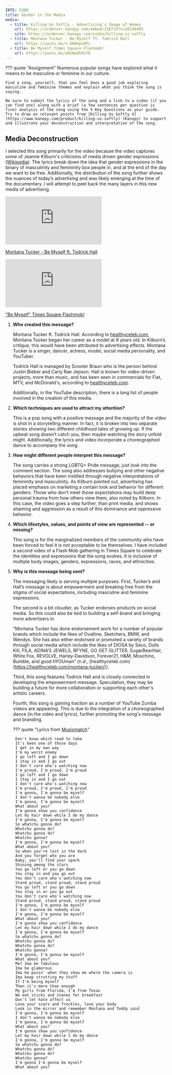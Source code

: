 ```yaml
---
INTE: 5300
title: Gender in the Media
media:
  - title: Killing Us Softly - Advertising's Image of Women
    url: https://ucdenver.kanopy.com/embed/216733?v=20190405
    site: https://ucdenver.kanopy.com/video/killing-us-softly
  - title: Montana Tucker - Be Myself ft. Todrick Hall
    url: https://youtu.be/n-GNAkpo8Pc
  - title: Be Myself Times Square Flashmob!
    url: https://youtu.be/a6kbmdhUCY8
---
```


??? quote "Assignment"
    Numerous popular songs have explored what it means to be masculine or feminine in our culture.

    Find a song, yourself, that you feel does a good job exploring masculine and feminine themes and explain what you think the song is saying.

    Be sure to submit the lyrics of the song and a link to a video (if you can find one) along with a brief (a few sentences per question is fine) analysis of the song using the 5 Key Questions as your guide. Try to draw on relevant points from [Killing Us Softly 4](https://www.kanopy.com/product/killing-us-softly) (Kanopy) to support and illustrate your deconstruction and interpretation of the song.

## Media Deconstruction

I selected this song primarily for the video because the video captures some of Jeanne Kilburn's criticisms of media driven gender expressions ([Wikipedia](https://en.wikipedia.org/wiki/Gender_expression)). The lyrics break down the idea that gender expressions in the binary of masculinity and femininity box people in, and at the end of the day we want to be free. Additionally, the distribution of the song further shows the nuances of today’s advertising and was likely emerging at the time of the documentary. I will attempt to peel back the many layers in this new media of advertising.

<div class="aspect-ratio aspect-ratio--16-9">
  <iframe class="aspect-ratio--content" src="https://www.youtube-nocookie.com/embed/n-GNAkpo8Pc" title="YouTube video player" frameborder="0" allow="accelerometer; autoplay; clipboard-write; encrypted-media; gyroscope; picture-in-picture" allowfullscreen></iframe>
</div>

[Montana Tucker - Be Myself ft. Todrick Hall](https://youtu.be/n-GNAkpo8Pc)

<div class="aspect-ratio aspect-ratio--16-9">
  <iframe class="aspect-ratio--content" src="https://www.youtube-nocookie.com/embed/a6kbmdhUCY8" title="YouTube video player" frameborder="0" allow="accelerometer; autoplay; clipboard-write; encrypted-media; gyroscope; picture-in-picture" allowfullscreen></iframe>
</div>

["Be Myself" Times Square Flashmob!](https://youtu.be/a6kbmdhUCY8)

1. **Who created this message?**

    Montana Tucker ft. Todrick Hall. According to [healthyceleb.com](https://healthyceleb.com/montana-tucker/), Montana Tucker began her career as a model at 8 years old. In Kilburn’s critique, this would have been attributed to advertising effects. Montana Tucker is a singer, dancer, actress, model, social media personality, and YouTuber.

    Todrick Hall is managed by Scooter Braun who is the person behind Justin Bieber and Carly Rae Jepson. Hall is known for video-driven projects, more than music, and has been seen in commercials for Fiat, MTV, and McDonald's, according to [healthyceleb.com](https://healthyceleb.com/todrick-hall/).

    Additionally, in the YouTube description, there is a long list of people involved in the creation of this media.

2. **Which techniques are used to attract my attention?**

    This is a pop song with a positive message and the majority of the video is shot in a storytelling manner. In fact, it is broken into two separate stories showing two different childhood tales of growing up. If the upbeat song doesn’t catch you, then maybe watching the story unfold might. Additionally, the lyrics and video incorporate a choreographed dance to accompany the song.

3. **How might different people interpret this message?**

    The song carries a strong LGBTQ+ Pride message, just look into the comment section. The song also addresses bullying and other negative behaviors that have been instilled through negative interpretations of femininity and masculinity. As Kilburn pointed out, advertising has placed emphasis on marketing a certain look and behavior for different genders. Those who don’t meet those expectations may build deep personal trauma from how others view them, also noted by Kilborn. In this case, the video goes a step further, than print media, and shows shaming and aggression as a result of this dominance and oppressive behavior.

4. **Which lifestyles, values, and points of view are represented -- or missing?**

    This song is for the marginalized members of the community who have been forced to feel it is not acceptable to be themselves. I have included a second video of a Flash Mob gathering in Times Square to celebrate the identities and expressions that the song evokes. It is inclusive of multiple body images, genders, expressions, races, and ethnicities.

5. **Why is this message being sent?**

    The messaging likely is serving multiple purposes. First, Tucker’s and Hall’s message is about empowerment and breaking free from the stigma of social expectations, including masculine and feminine expressions.

    The second is a bit cloudier, as Tucker endorses products on social media. So this could also be tied to building a self-brand and bringing more advertisers in.

    “Montana Tucker has done endorsement work for a number of popular brands which include the likes of Ovaltine, Sketchers, BMW, and Wendys. She has also either endorsed or promoted a variety of brands through social media which include the likes of DIOSA by Seco, Dolls Kill, FILA, ADINA’S JEWELS, BFYNE, GO GET GLITTER, SugarBearHair, White Fox, REVOLVE, Harley-Davidson, Forever21, H&M, Moschino, Bumble, and good hYOUman” (n.d., [healthyceleb.com)(https://healthyceleb.com/montana-tucker/)].

    Third, this song features Todrick Hall and is closely connected in developing the empowerment message. Speculation, they may be building a future for more collaboration or supporting each other's artistic careers.

    Fourth, this song is gaining traction as a number of YouTube Zumba videos are appearing. This is due to the integration of a choreographed dance (in the video and lyrics), further promoting the song's message and branding.

    ??? quote "Lyrics from [Musixmatch](https://www.musixmatch.com/)"

        Don't know which road to take  
        It's been one of those days  
        I get in my own way  
        I'm my worst enemy  
        I go left and I go down  
        I stay in and I go out  
        I don't care who's watching now  
        I'm proud, I'm proud, I'm proud  
        I go left and I go down  
        I stay in and I go out  
        I don't care who's watching now  
        I'm proud, I'm proud, I'm proud  
        I'm gonna, I'm gonna be myself  
        I don't wanna be nobody else  
        I'm gonna, I'm gonna be myself  
        What about you?  
        I'm gonna show you confidence  
        Let my hair down while I do my dance  
        I'm gonna, I'm gonna be myself  
        So whatchu gonna do?  
        Whatchu gonna do?  
        Whatchu gonna do?  
        Whatchu gonna?  
        I'm gonna, I'm gonna be myself  
        What about you?  
        So when you're lost in the dark  
        And you forget who you are  
        Baby, you'll find your spark  
        Shining among the stars  
        You go left or you go down  
        You stay in and you go out  
        You don't care who's watching now  
        Stand proud, stand proud, stand proud  
        You go left or you go down  
        You stay in or you go out  
        You don't care who's watching now  
        Stand proud, stand proud, stand proud  
        I'm gonna, I'm gonna be myself  
        I don't wanna be nobody else  
        I'm gonna, I'm gonna be myself  
        What about you?  
        I'm gonna show you confidence  
        Let my hair down while I do my dance  
        I'm gonna, I'm gonna be myself  
        So whatchu gonna do?  
        Whatchu gonna do?  
        Whatchu gonna do?  
        Whatchu gonna?  
        I'm gonna, I'm gonna be myself  
        What about you?  
        Me? Ima be fabulous  
        Ima be glamorous  
        Ima be posin' when they show me where the camera is  
        Ima keep strutting my stuff  
        If I'm being myself  
        Then it's more than enough  
        My girls from Florida, I'm from Texas  
        We eat sticks and stones for breakfast  
        Don't let hate affect us  
        Love your scars and freckles, love your body  
        Look in the mirror and remember Montana and Toddy said  
        I'm gonna, I'm gonna be myself  
        I don't wanna be nobody else  
        I'm gonna, I'm gonna be myself  
        What about you?  
        I'm gonna show you confidence  
        Let my hair down while I do my dance  
        I'm gonna, I'm gonna be myself  
        So whatchu gonna do?  
        Whatchu gonna do?  
        Whatchu gonna do?  
        Whatchu gonna?  
        I'm gonna I'm gonna be myself  
        What about you?
